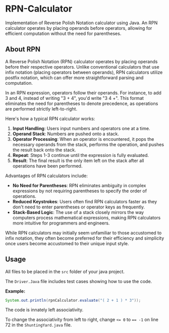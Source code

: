 # RPN-Calculator
Implementation of Reverse Polish Notation calculator using Java. An RPN calculator operates by placing operands before operators, allowing for efficient computation without the need for parentheses.

## About RPN
A Reverse Polish Notation (RPN) calculator operates by placing operands before their respective operators. Unlike conventional calculators that use infix notation (placing operators between operands), RPN calculators utilize postfix notation, which can offer more straightforward parsing and computation.

In an RPN expression, operators follow their operands. For instance, to add 3 and 4, instead of writing "3 + 4", you'd write "3 4 +". This format eliminates the need for parentheses to denote precedence, as operations are performed strictly left-to-right.

Here's how a typical RPN calculator works:

1. **Input Handling**: Users input numbers and operators one at a time.
2. **Operand Stack**: Numbers are pushed onto a stack.
3. **Operator Processing**: When an operator is encountered, it pops the necessary operands from the stack, performs the operation, and pushes the result back onto the stack.
4. **Repeat**: Steps 1-3 continue until the expression is fully evaluated.
5. **Result**: The final result is the only item left on the stack after all operations have been performed.

Advantages of RPN calculators include:

- **No Need for Parentheses**: RPN eliminates ambiguity in complex expressions by not requiring parentheses to specify the order of operations.
- **Reduced Keystrokes**: Users often find RPN calculators faster as they don't need to enter parentheses or operator keys as frequently.
- **Stack-Based Logic**: The use of a stack closely mirrors the way computers process mathematical expressions, making RPN calculators more intuitive for programmers and engineers.

While RPN calculators may initially seem unfamiliar to those accustomed to infix notation, they often become preferred for their efficiency and simplicity once users become accustomed to their unique input style.

## Usage
All files to be placed in the `src` folder of your java project.

The `Driver.Java` file includes test cases showing how to use the code.

**Example:**
```java
System.out.println(rpnCalculator.evaluate("( 2 + 1 ) * 3"));
```

The code is innately left associativity.

To change the associativity from left to right, change `<= 0` to `== -1` on line 72 in the `ShuntingYard.java` file.
